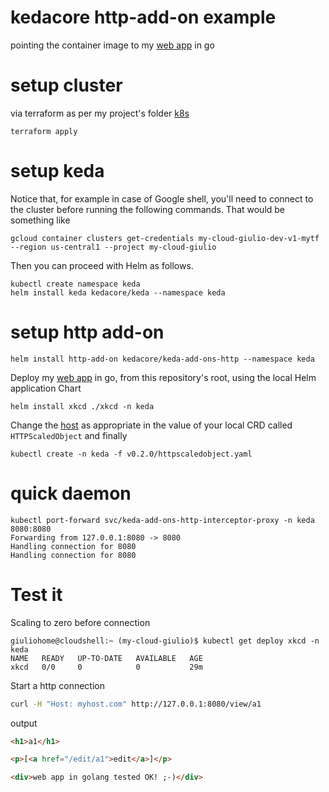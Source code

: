 # kedacore http-add-on example
pointing the container image to my [web app](https://github.com/giuliohome/web-golang) in go

# setup cluster
via terraform as per my project's folder [k8s](https://github.com/giuliohome/gcp-k8s-sql-tf/tree/main/k8s)
```
terraform apply
```

# setup keda
Notice that, for example in case of Google shell, you'll need to connect to the cluster before running the following commands.
That would be something like
```
gcloud container clusters get-credentials my-cloud-giulio-dev-v1-mytf --region us-central1 --project my-cloud-giulio
```
Then you can proceed with Helm as follows.
```
kubectl create namespace keda
helm install keda kedacore/keda --namespace keda
```
# setup http add-on
```
helm install http-add-on kedacore/keda-add-ons-http --namespace keda
```
Deploy my [web app](https://github.com/giuliohome/web-golang) in go, from this repository's root, using the local Helm application Chart
```
helm install xkcd ./xkcd -n keda
```
Change the [host](https://github.com/giuliohome/kedacore-http-add-on/blob/main/xkcd/values.yaml#L2) as appropriate in the value of your local CRD called `HTTPScaledObject` and finally
```
kubectl create -n keda -f v0.2.0/httpscaledobject.yaml
```

# quick daemon
```
kubectl port-forward svc/keda-add-ons-http-interceptor-proxy -n keda 8080:8080
Forwarding from 127.0.0.1:8080 -> 8080
Handling connection for 8080
Handling connection for 8080
```

# Test it
Scaling to zero before connection
```
giuliohome@cloudshell:~ (my-cloud-giulio)$ kubectl get deploy xkcd -n keda
NAME   READY   UP-TO-DATE   AVAILABLE   AGE
xkcd   0/0     0            0           29m
```
Start a http connection
```bash
curl -H "Host: myhost.com" http://127.0.0.1:8080/view/a1
```
output
```html
<h1>a1</h1>

<p>[<a href="/edit/a1">edit</a>]</p>

<div>web app in golang tested OK! ;-)</div>
```
